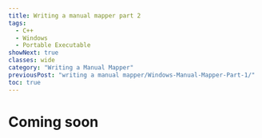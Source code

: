 ```yaml
---
title: Writing a manual mapper part 2
tags:
  - C++
  - Windows
  - Portable Executable
showNext: true
classes: wide
category: "Writing a Manual Mapper"
previousPost: "writing a manual mapper/Windows-Manual-Mapper-Part-1/"
toc: true
---
```

# Coming soon